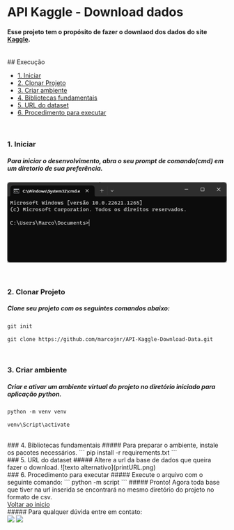 # **API Kaggle - Download dados** 

#### Esse projeto tem o propósito de fazer o downlaod dos dados do site [Kaggle](https://www.kaggle.com/datasets). 

<br>
## Execução

   * [1. Iniciar](#1-iniciar)
   * [2. Clonar Projeto](#clonar-projeto)
   * [3. Criar ambiente](#3-criar-ambiente)
   * [4. Bibliotecas fundamentais](#4-bibliotecas)
   * [5. URL do dataset](#5-url)
   * [6. Procedimento para executar](#6-procedimento)
  
<br>

### 1. Iniciar
##### Para iniciar o desenvolvimento, abra o seu prompt de comando(cmd) em um diretorio de sua preferência.
![texto alternativo](printCMD.png)

<br>

### 2. Clonar Projeto
##### Clone seu projeto com os seguintes comandos abaixo:
 
```
git init
```
```
git clone https://github.com/marcojnr/API-Kaggle-Download-Data.git
```
<br>

### 3. Criar ambiente
##### Criar e ativar um ambiente virtual do projeto no diretório iniciado para aplicação python.

```
python -m venv venv
```
```
venv\Script\activate
```

<br>
### 4. Bibliotecas fundamentais
##### Para preparar o ambiente, instale os pacotes necessários.
```
pip install -r requirements.txt
```

<br>
### 5. URL do dataset
##### Altere a url da base de dados que queira fazer o download.
![texto alternativo](printURL.png)

<br>
### 6. Procedimento para executar
##### Execute o arquivo com o seguinte comando:
```
python -m script
``` 
##### Pronto! Agora toda base que tiver na url inserida se encontrará no mesmo diretório do projeto no formato de csv.

<br>
<a href="#topo">Voltar ao inicio</a>

<br>
##### Para qualquer dúvida entre em contato:

 <div>
   <a href="https://www.linkedin.com/in/marco-batista-118828187/" target="_blank"><img src="https://img.shields.io/badge/-LinkedIn-%230077B5?style=for-the-badge&logo=linkedin&logoColor=white" target="_blank"></a> 
   <a href = "mailto:marcojr2435@gmail.com"><img src="https://img.shields.io/badge/Gmail-D14836?style=for-the-badge&logo=gmail&logoColor=white" target="_blank"></a>
 </div>


